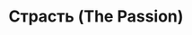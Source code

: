 ---
draft: false
slug: strast-the-passion-d5fe228e
title: Страсть (The Passion)
type: books
params:
  authors:
  - Jeanette Winterson
  bookTitle: Страсть (The Passion)
  book_description: "\"Страсть: страданье, муки, маета, мученье, \nтелесная боль,\
    \ душевная скорбь, тоска; подвиг, сознательно принятые на \nсебя тяготы, мученичество\"\
    . Так нам говорит словарь Даля. Но роман \nДженет Уинтерсон - бесспорной звезды\
    \ британской литературы конца XX века\n - не только об этом. Страстны влечения\
    \ пола, азартная игра, война, \nлюбовь к матери и своей стране.\n\nОдин из маленьких\
    \ шедевров современной европейской литературы, роман `Страсть` - впервые на русском\
    \ языке.\n\n\"Winterson is a master of her material, a writer in whom great talent\
    \ deeply abides.\" — Vanity Fair First published to great acclaim in 1987, this\
    \ arresting, elegant novel from Jeanette Winterson uses Napolean’s Europe as the\
    \ setting for a tantalizing surrealistic romance between an observer of history\
    \ and a creature of fantasy. Jeanette Winterson’s novels have established her\
    \ as one of the most important young writers in world literature. The Passion\
    \  is perhaps her most highly acclaimed work, a modern classic that confirms her\
    \ special claim on the novel. Set during the tumultuous years of the Napoleonic\
    \ Wars,  The Passion  intertwines the destinies of two remarkable people: Henri,\
    \ a simple French soldier, who follows Napoleon from glory to Russian ruin; and\
    \ Villanelle, the red-haired, web-footed daughter of a Venetian boatman, whose\
    \ husband has gambled away her heart. In Venice’s compound of carnival, chance,\
    \ and darkness, the pair meet their singular destiny.In her unique and mesmerizing\
    \ voice, Winterson blends reality with fantasy, dream, and imagination to weave\
    \ a hypnotic tale with stunning effects."
  cover: https://images-na.ssl-images-amazon.com/images/S/compressed.photo.goodreads.com/books/1203799610i/2885232.jpg,
    https://images-na.ssl-images-amazon.com/images/S/compressed.photo.goodreads.com/books/1388187737i/15047.jpg
  editions count: '125'
  isbn: '9785699018765'
  languages:
  - Английский, Испанский, Каталанский, Немецкий, Нидерландский, Русский, Турецкий,
    Французский
  goodreads_link: https://www.goodreads.com/book/show/15047.The_Passion
  page_count: '176'
  publication_year: '1987'
  publishers:
  - Эксмо
  russian_audioversion: 'no'
  russian_translation_status: exists
  short_book_description: '"Страсть: страданье, муки, маета, мученье, телесная боль,
    душевная скорбь, тоска; подвиг, сознательно принятые на себя тяготы, мученичество".
    Так нам говорит словарь Даля. Но роман Дженет Уинтерсон - бесспорной звезды британской
    литературы конца XX века - не только об этом...'
  tags:
  - 19th century
  - English literature
  - Europe history
  - Fiction romance historical
  - Fiction romance historical general
  - France
  - France fiction
  - French
  - French -- Russia -- Fiction.
  - French fiction
  - Italy
  - Italy fiction
  - LGBTQ+
  - Man-woman relationships fiction
  - Napoleonic War
  - Napoleonic Wars 1800-1815
  - Napoleonic Wars 1800-1815 -- Fiction.
  - Napoleonic wars 1800-1815 fiction
  - Russia
  - Russia -- Fiction.
  - Soldiers
  - Soldiers -- Fiction.
  - Venice
  - Venice (Italy)
  - Venice (Italy) -- Fiction.
  - Wives
  - fantasy
  - fiction
  - historical
  - historical fiction
  - magical realism
  - male-female romance
  - queer
  - social life and customs
---